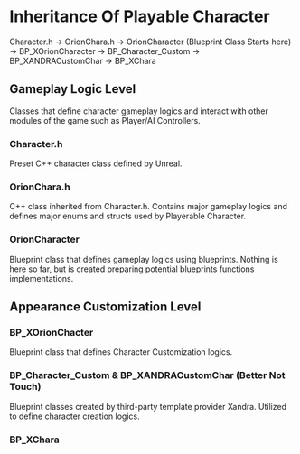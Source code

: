 # Inheritance Of Playable Character
Character.h -> OrionChara.h -> OrionCharacter (Blueprint Class Starts here) -> BP_XOrionCharacter -> BP_Character_Custom -> BP_XANDRACustomChar -> BP_XChara

## Gameplay Logic Level
Classes that define character gameplay logics and interact with other modules of the game such as Player/AI Controllers.

### Character.h
Preset C++ character class defined by Unreal.

### OrionChara.h
C++ class inherited from Character.h. Contains major gameplay logics and defines major enums and structs used by Playerable Character.

### OrionCharacter
Blueprint class that defines gameplay logics using blueprints. Nothing is here so far, but is created preparing potential blueprints functions implementations.

## Appearance Customization Level

### BP_XOrionChacter
Blueprint class that defines Character Customization logics.

### BP_Character_Custom & BP_XANDRACustomChar (Better Not Touch)
Blueprint classes created by third-party template provider Xandra. Utilized to define character creation logics.

### BP_XChara